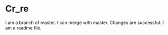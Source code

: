 # Cr_re
I am a branch of master. I can merge with master.
Changes are successful.
I am a readme file.
